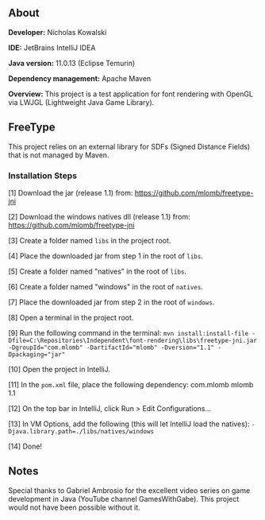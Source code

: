 ## About
**Developer:** Nicholas Kowalski

**IDE:** JetBrains IntelliJ IDEA

**Java version:** 11.0.13 (Eclipse Temurin)

**Dependency management:** Apache Maven

**Overview:** This project is a test application for font rendering with OpenGL via LWJGL (Lightweight Java Game Library).

## FreeType
This project relies on an external library for SDFs (Signed Distance Fields) that is not managed by Maven.

### Installation Steps
[1] Download the jar (release 1.1) from: https://github.com/mlomb/freetype-jni

[2] Download the windows natives dll (release 1.1) from: https://github.com/mlomb/freetype-jni

[3] Create a folder named `libs` in the project root.

[4] Place the downloaded jar from step 1 in the root of `libs`.

[5] Create a folder named "natives" in the root of `libs`.

[6] Create a folder named "windows" in the root of `natives`.

[7] Place the downloaded jar from step 2 in the root of `windows`.

[8] Open a terminal in the project root.

[9] Run the following command in the terminal:
	`mvn install:install-file -Dfile=C:\Repositories\Independent\font-rendering\libs\freetype-jni.jar -DgroupId="com.mlomb" -DartifactId="mlomb" -Dversion="1.1" -Dpackaging="jar"`

[10] Open the project in IntelliJ.

[11] In the `pom.xml` file, place the following dependency:
	<dependency>
            <groupId>com.mlomb</groupId>
            <artifactId>mlomb</artifactId>
            <version>1.1</version>
        </dependency>

[12] On the top bar in IntelliJ, click Run > Edit Configurations...

[13] In VM Options, add the following (this will let IntelliJ load the natives):
	`-Djava.library.path=./libs/natives/windows`

[14] Done!

## Notes ##
Special thanks to Gabriel Ambrosio for the excellent video series on game development in Java (YouTube channel GamesWithGabe).
This project would not have been possible without it.
